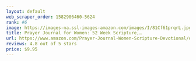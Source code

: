 ```yaml
---
layout: default 
﻿web_scraper_order: 1582906460-5624
rank: #6
image: https://images-na.ssl-images-amazon.com/images/I/81Cf61prqrL.jpg
title: Prayer Journal for Women: 52 Week Scripture,…
url: https://www.amazon.com/Prayer-Journal-Women-Scripture-Devotional/dp/1941325823/ref=zg_mw_books_6?_encoding=UTF8&psc=1&refRID=TBMNK4Y038MCV8ZD423X
reviews: 4.8 out of 5 stars
price: $9.95 
---
```

